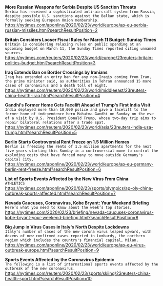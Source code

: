 **More Russian Weapons for Serbia Despite US Sanction Threats**\
`Serbia has received a sophisticated anti-aircraft system from Russia, despite possible U.S. sanctions against the Balkan state, which is formally seeking European Union membership.`\
https://nytimes.com/aponline/2020/02/23/world/europe/ap-eu-serbia-russian-missiles.html?searchResultPosition=2

**Britain Considers Looser Fiscal Rules for March 11 Budget: Sunday Times**\
`Britain is considering relaxing rules on public spending at an upcoming budget on March 11, the Sunday Times reported citing unnamed sources.`\
https://nytimes.com/reuters/2020/02/23/world/europe/23reuters-britain-politics-budget.html?searchResultPosition=3

**Iraq Extends Ban on Border Crossings by Iranians**\
`Iraq has extended an entry ban for any non-Iraqis coming from Iran, the prime minister said, as authorities in Tehran announced 15 more cases of coronavirus and a death toll of eight.`\
https://nytimes.com/reuters/2020/02/23/world/middleeast/23reuters-china-health-iraq.html?searchResultPosition=4

**Gandhi's Former Home Gets Facelift Ahead of Trump's First India Visit**\
`India deployed more than 10,000 police and gave a facelift to the former home of independence hero Mahatma Gandhi on Sunday on the eve of a visit by U.S. President Donald Trump, whose two-day trip aims to repair bilateral relations after a trade spat. `\
https://nytimes.com/reuters/2020/02/23/world/asia/23reuters-india-usa-trump.html?searchResultPosition=5

**Berlin Starts Controversial Rent Freeze on 1.5 Million Homes**\
`Berlin is freezing the rents of 1.5 million apartments for the next five years starting this Sunday in a controversial move to control the exploding costs that have forced many to move outside Germany's capital city.`\
https://nytimes.com/aponline/2020/02/23/world/europe/ap-eu-germany-berlin-rent-freeze.html?searchResultPosition=6

**List of Sports Events Affected by the New Virus From China**\
`ATHLETICS`\
https://nytimes.com/aponline/2020/02/23/sports/olympics/ap-oly-china-outbreak-sports-affected.html?searchResultPosition=7

**Nevada Caucuses, Coronavirus, Kobe Bryant: Your Weekend Briefing**\
`Here’s what you need to know about the week’s top stories.`\
https://nytimes.com/2020/02/23/briefing/nevada-caucuses-coronavirus-kobe-bryant-your-weekend-briefing.html?searchResultPosition=8

**Big Jump in Virus Cases in Italy's North Despite Lockdowns**\
`Italy's number of cases of the new corona virus leaped upward, with dozens of new confirmed cases reported in Lombardy, the northern region which includes the country's financial capital, Milan. `\
https://nytimes.com/aponline/2020/02/23/world/europe/ap-eu-virus-outbreak-europe.html?searchResultPosition=9

**Sports Events Affected by the Coronavirus Epidemic**\
`The following is a list of international sports events affected by the outbreak of the new coronavirus.`\
https://nytimes.com/reuters/2020/02/23/sports/skiing/23reuters-china-health-sport.html?searchResultPosition=10

